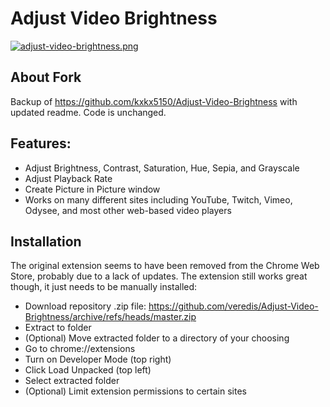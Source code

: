 # Adjust Video Brightness

[![adjust-video-brightness.png](https://i.postimg.cc/3N4233h4/adjust-video-brightness.png)](https://postimg.cc/zHNyjZV8)

## About Fork
Backup of https://github.com/kxkx5150/Adjust-Video-Brightness with updated readme. Code is unchanged.

## Features:

- Adjust Brightness, Contrast, Saturation, Hue, Sepia, and Grayscale
- Adjust Playback Rate
- Create Picture in Picture window
- Works on many different sites including YouTube, Twitch, Vimeo, Odysee, and most other web-based video players

## Installation
The original extension seems to have been removed from the Chrome Web Store, probably due to a lack of updates. The extension still works great though, it just needs to be manually installed:

- Download repository .zip file: https://github.com/veredis/Adjust-Video-Brightness/archive/refs/heads/master.zip
- Extract to folder
- (Optional) Move extracted folder to a directory of your choosing
- Go to chrome://extensions
- Turn on Developer Mode (top right)
- Click Load Unpacked (top left)
- Select extracted folder
- (Optional) Limit extension permissions to certain sites
